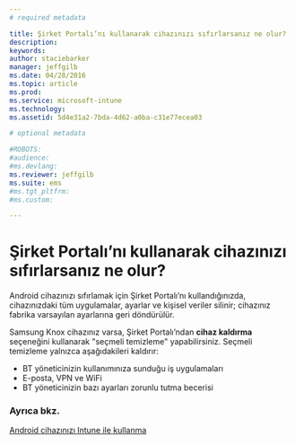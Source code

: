 ```yaml
---
# required metadata

title: Şirket Portalı’nı kullanarak cihazınızı sıfırlarsanız ne olur? | Microsoft Intune
description:
keywords:
author: staciebarker
manager: jeffgilb
ms.date: 04/28/2016
ms.topic: article
ms.prod:
ms.service: microsoft-intune
ms.technology:
ms.assetid: 5d4e31a2-7bda-4d62-a0ba-c31e77ecea03

# optional metadata

#ROBOTS:
#audience:
#ms.devlang:
ms.reviewer: jeffgilb
ms.suite: ems
#ms.tgt_pltfrm:
#ms.custom:

---
```



# Şirket Portalı’nı kullanarak cihazınızı sıfırlarsanız ne olur?

Android cihazınızı sıfırlamak için Şirket Portalı’nı kullandığınızda, cihazınızdaki tüm uygulamalar, ayarlar ve kişisel veriler silinir; cihazınız fabrika varsayılan ayarlarına geri döndürülür.

Samsung Knox cihazınız varsa, Şirket Portalı’ndan **cihaz kaldırma** seçeneğini kullanarak "seçmeli temizleme" yapabilirsiniz. Seçmeli temizleme yalnızca aşağıdakileri kaldırır:

- BT yöneticinizin kullanımınıza sunduğu iş uygulamaları
- E-posta, VPN ve WiFi
- BT yöneticinizin bazı ayarları zorunlu tutma becerisi



### Ayrıca bkz.
[Android cihazınızı Intune ile kullanma](using-your-android-device-with-intune.md)

<!--HONumber=May16_HO2-->


